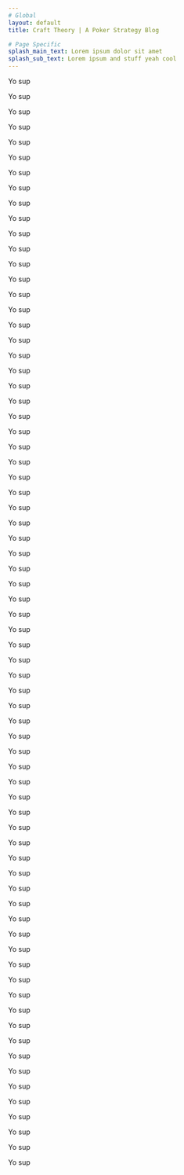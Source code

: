 ```yaml
---
# Global
layout: default
title: Craft Theory | A Poker Strategy Blog

# Page Specific
splash_main_text: Lorem ipsum dolor sit amet
splash_sub_text: Lorem ipsum and stuff yeah cool
---
```


Yo sup

Yo sup

Yo sup

Yo sup

Yo sup

Yo sup

Yo sup

Yo sup

Yo sup

Yo sup

Yo sup

Yo sup

Yo sup

Yo sup

Yo sup

Yo sup

Yo sup

Yo sup

Yo sup

Yo sup

Yo sup

Yo sup

Yo sup

Yo sup

Yo sup

Yo sup

Yo sup

Yo sup

Yo sup

Yo sup

Yo sup

Yo sup

Yo sup

Yo sup

Yo sup

Yo sup

Yo sup

Yo sup

Yo sup

Yo sup

Yo sup

Yo sup

Yo sup

Yo sup

Yo sup

Yo sup

Yo sup

Yo sup

Yo sup

Yo sup

Yo sup

Yo sup

Yo sup

Yo sup

Yo sup

Yo sup

Yo sup

Yo sup

Yo sup

Yo sup

Yo sup

Yo sup

Yo sup

Yo sup

Yo sup

Yo sup

Yo sup

Yo sup

Yo sup

Yo sup

Yo sup

Yo sup
